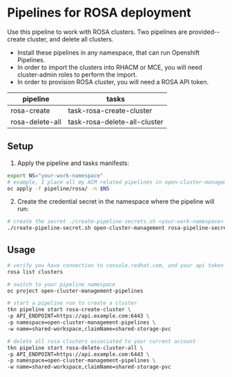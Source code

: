 # Pipelines for ROSA deployment

Use this pipeline to work with ROSA clusters. Two pipelines are provided--create cluster, and delete all clusters.

* Install these pipelines in any namespace, that can run Openshift Pipelines.
* In order to import the clusters into RHACM or MCE, you will need cluster-admin roles to perform the import.
* In order to provision ROSA cluster, you will need a ROSA API token.

| pipeline        | tasks                        |
|-----------------|------------------------------|
| rosa-create     | task-rosa-create-cluster     |
| rosa-delete-all | task-rosa-delete-all-cluster |

## Setup

1. Apply the pipeline and tasks manifests:
```bash
export NS="your-work-namespace"
# example, I place all my ACM related pipelines in open-cluster-management-pipelines
oc apply -f pipeline/rosa/ -n $NS
```

2. Create the credential secret in the namespace where the pipeline will run:
```bash
# create the secret ./create-pipeline-secrets.sh <your-work-namespace> <secret name>
./create-pipeline-secret.sh open-cluster-management rosa-pipeline-secret
```

## Usage

```bash
# verify you have connection to console.redhat.com, and your api token is valid
rosa list clusters

# switch to your pipeline namespace
oc project open-cluster-management-pipelines

# start a pipeline run to create a cluster
tkn pipeline start rosa-create-cluster \
-p API_ENDPOINT=https://api.example.com:6443 \
-p namespace=open-cluster-management-pipelines \
-w name=shared-workspace,claimName=shared-storage-pvc

# delete all rosa clsuters associated to your current account
tkn pipeline start rosa-delete-cluster-all \
-p API_ENDPOINT=https://api.example.com:6443 \
-p namespace=open-cluster-management-pipelines \
-w name=shared-workspace,claimName=shared-storage-pvc

```
